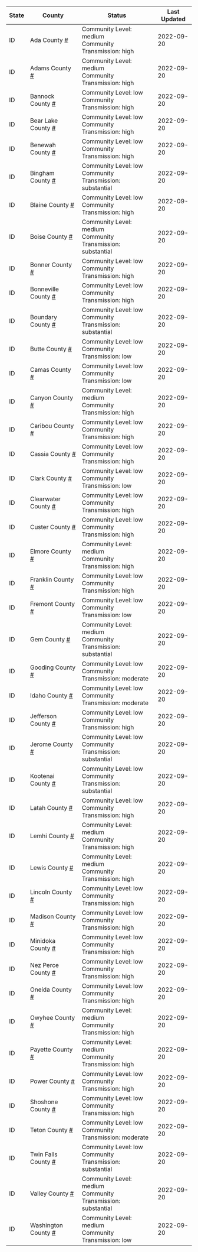 State | County | Status | Last Updated
--- | --- | --- | --- 
ID | Ada County <a href="#ada_county">#</a> | <a name="ada_county"></a>Community Level: medium<br/>Community Transmission: high | 2022-09-20
ID | Adams County <a href="#adams_county">#</a> | <a name="adams_county"></a>Community Level: medium<br/>Community Transmission: high | 2022-09-20
ID | Bannock County <a href="#bannock_county">#</a> | <a name="bannock_county"></a>Community Level: low<br/>Community Transmission: high | 2022-09-20
ID | Bear Lake County <a href="#bear_lake_county">#</a> | <a name="bear_lake_county"></a>Community Level: low<br/>Community Transmission: high | 2022-09-20
ID | Benewah County <a href="#benewah_county">#</a> | <a name="benewah_county"></a>Community Level: low<br/>Community Transmission: high | 2022-09-20
ID | Bingham County <a href="#bingham_county">#</a> | <a name="bingham_county"></a>Community Level: low<br/>Community Transmission: substantial | 2022-09-20
ID | Blaine County <a href="#blaine_county">#</a> | <a name="blaine_county"></a>Community Level: low<br/>Community Transmission: high | 2022-09-20
ID | Boise County <a href="#boise_county">#</a> | <a name="boise_county"></a>Community Level: medium<br/>Community Transmission: substantial | 2022-09-20
ID | Bonner County <a href="#bonner_county">#</a> | <a name="bonner_county"></a>Community Level: low<br/>Community Transmission: high | 2022-09-20
ID | Bonneville County <a href="#bonneville_county">#</a> | <a name="bonneville_county"></a>Community Level: low<br/>Community Transmission: high | 2022-09-20
ID | Boundary County <a href="#boundary_county">#</a> | <a name="boundary_county"></a>Community Level: low<br/>Community Transmission: substantial | 2022-09-20
ID | Butte County <a href="#butte_county">#</a> | <a name="butte_county"></a>Community Level: low<br/>Community Transmission: low | 2022-09-20
ID | Camas County <a href="#camas_county">#</a> | <a name="camas_county"></a>Community Level: low<br/>Community Transmission: low | 2022-09-20
ID | Canyon County <a href="#canyon_county">#</a> | <a name="canyon_county"></a>Community Level: medium<br/>Community Transmission: high | 2022-09-20
ID | Caribou County <a href="#caribou_county">#</a> | <a name="caribou_county"></a>Community Level: low<br/>Community Transmission: high | 2022-09-20
ID | Cassia County <a href="#cassia_county">#</a> | <a name="cassia_county"></a>Community Level: low<br/>Community Transmission: high | 2022-09-20
ID | Clark County <a href="#clark_county">#</a> | <a name="clark_county"></a>Community Level: low<br/>Community Transmission: low | 2022-09-20
ID | Clearwater County <a href="#clearwater_county">#</a> | <a name="clearwater_county"></a>Community Level: low<br/>Community Transmission: high | 2022-09-20
ID | Custer County <a href="#custer_county">#</a> | <a name="custer_county"></a>Community Level: low<br/>Community Transmission: high | 2022-09-20
ID | Elmore County <a href="#elmore_county">#</a> | <a name="elmore_county"></a>Community Level: medium<br/>Community Transmission: high | 2022-09-20
ID | Franklin County <a href="#franklin_county">#</a> | <a name="franklin_county"></a>Community Level: low<br/>Community Transmission: high | 2022-09-20
ID | Fremont County <a href="#fremont_county">#</a> | <a name="fremont_county"></a>Community Level: low<br/>Community Transmission: low | 2022-09-20
ID | Gem County <a href="#gem_county">#</a> | <a name="gem_county"></a>Community Level: medium<br/>Community Transmission: substantial | 2022-09-20
ID | Gooding County <a href="#gooding_county">#</a> | <a name="gooding_county"></a>Community Level: low<br/>Community Transmission: moderate | 2022-09-20
ID | Idaho County <a href="#idaho_county">#</a> | <a name="idaho_county"></a>Community Level: low<br/>Community Transmission: moderate | 2022-09-20
ID | Jefferson County <a href="#jefferson_county">#</a> | <a name="jefferson_county"></a>Community Level: low<br/>Community Transmission: high | 2022-09-20
ID | Jerome County <a href="#jerome_county">#</a> | <a name="jerome_county"></a>Community Level: low<br/>Community Transmission: substantial | 2022-09-20
ID | Kootenai County <a href="#kootenai_county">#</a> | <a name="kootenai_county"></a>Community Level: low<br/>Community Transmission: substantial | 2022-09-20
ID | Latah County <a href="#latah_county">#</a> | <a name="latah_county"></a>Community Level: low<br/>Community Transmission: high | 2022-09-20
ID | Lemhi County <a href="#lemhi_county">#</a> | <a name="lemhi_county"></a>Community Level: medium<br/>Community Transmission: high | 2022-09-20
ID | Lewis County <a href="#lewis_county">#</a> | <a name="lewis_county"></a>Community Level: medium<br/>Community Transmission: high | 2022-09-20
ID | Lincoln County <a href="#lincoln_county">#</a> | <a name="lincoln_county"></a>Community Level: low<br/>Community Transmission: high | 2022-09-20
ID | Madison County <a href="#madison_county">#</a> | <a name="madison_county"></a>Community Level: low<br/>Community Transmission: high | 2022-09-20
ID | Minidoka County <a href="#minidoka_county">#</a> | <a name="minidoka_county"></a>Community Level: low<br/>Community Transmission: high | 2022-09-20
ID | Nez Perce County <a href="#nez_perce_county">#</a> | <a name="nez_perce_county"></a>Community Level: low<br/>Community Transmission: high | 2022-09-20
ID | Oneida County <a href="#oneida_county">#</a> | <a name="oneida_county"></a>Community Level: low<br/>Community Transmission: high | 2022-09-20
ID | Owyhee County <a href="#owyhee_county">#</a> | <a name="owyhee_county"></a>Community Level: medium<br/>Community Transmission: high | 2022-09-20
ID | Payette County <a href="#payette_county">#</a> | <a name="payette_county"></a>Community Level: medium<br/>Community Transmission: high | 2022-09-20
ID | Power County <a href="#power_county">#</a> | <a name="power_county"></a>Community Level: low<br/>Community Transmission: high | 2022-09-20
ID | Shoshone County <a href="#shoshone_county">#</a> | <a name="shoshone_county"></a>Community Level: low<br/>Community Transmission: high | 2022-09-20
ID | Teton County <a href="#teton_county">#</a> | <a name="teton_county"></a>Community Level: low<br/>Community Transmission: moderate | 2022-09-20
ID | Twin Falls County <a href="#twin_falls_county">#</a> | <a name="twin_falls_county"></a>Community Level: low<br/>Community Transmission: substantial | 2022-09-20
ID | Valley County <a href="#valley_county">#</a> | <a name="valley_county"></a>Community Level: medium<br/>Community Transmission: substantial | 2022-09-20
ID | Washington County <a href="#washington_county">#</a> | <a name="washington_county"></a>Community Level: medium<br/>Community Transmission: low | 2022-09-20
